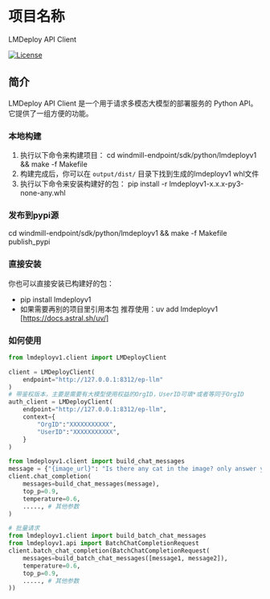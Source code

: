 # 项目名称
LMDeploy API Client

[![License](https://img.shields.io/badge/license-MIT-blue.svg)](https://opensource.org/licenses/MIT)

## 简介
LMDeploy API Client 是一个用于请求多模态大模型的部署服务的 Python API。它提供了一组方便的功能。

### 本地构建
1. 执行以下命令来构建项目：
cd windmill-endpoint/sdk/python/lmdeployv1 && make -f Makefile
2. 构建完成后，你可以在 `output/dist/` 目录下找到生成的lmdeployv1 whl文件
3. 执行以下命令来安装构建好的包：
pip install -r lmdeployv1-x.x.x-py3-none-any.whl

### 发布到pypi源
cd windmill-endpoint/sdk/python/lmdeployv1 && make -f Makefile publish_pypi

### 直接安装
你也可以直接安装已构建好的包：
- pip install lmdeployv1
- 如果需要再别的项目里引用本包 推荐使用：uv add lmdeployv1 [https://docs.astral.sh/uv/]

### 如何使用
```python
from lmdeployv1.client import LMDeployClient

client = LMDeployClient(
    endpoint="http://127.0.0.1:8312/ep-llm"
)
# 带鉴权版本，主要是需要有大模型使用权益的OrgID，UserID可填*或者等同于OrgID
auth_client = LMDeployClient(
    endpoint="http://127.0.0.1:8312/ep-llm",
    context={
        "OrgID":"XXXXXXXXXXX",
        "UserID":"XXXXXXXXXXX",
    }
)

from lmdeployv1.client import build_chat_messages
message = {"{image_url}": "Is there any cat in the image? only answer yes or no."}
client.chat_completion(
    messages=build_chat_messages(message),
    top_p=0.9,
    temperature=0.6,
    ....., # 其他参数
)

# 批量请求
from lmdeployv1.client import build_batch_chat_messages
from lmdeployv1.api import BatchChatCompletionRequest
client.batch_chat_completion(BatchChatCompletionRequest(
    messages=build_batch_chat_messages([message1, message2]),
    temperature=0.6,
    top_p=0.9,
    ....., # 其他参数
))
```



